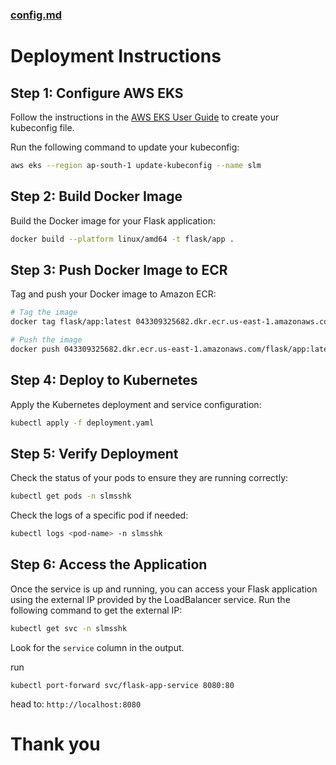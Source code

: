 ### [config.md]("file:///c:/Users/Slmss/OneDrive/Desktop/Data-Science-Dummy-main/flask/config.md")



# Deployment Instructions

## Step 1: Configure AWS EKS
Follow the instructions in the [AWS EKS User Guide](https://docs.aws.amazon.com/eks/latest/userguide/create-kubeconfig.html) to create your kubeconfig file.

Run the following command to update your kubeconfig:
```sh
aws eks --region ap-south-1 update-kubeconfig --name slm
```

## Step 2: Build Docker Image
Build the Docker image for your Flask application:
```sh
docker build --platform linux/amd64 -t flask/app .
```

## Step 3: Push Docker Image to ECR
Tag and push your Docker image to Amazon ECR:
```sh
# Tag the image
docker tag flask/app:latest 043309325682.dkr.ecr.us-east-1.amazonaws.com/flask/app:latest

# Push the image
docker push 043309325682.dkr.ecr.us-east-1.amazonaws.com/flask/app:latest
```

## Step 4: Deploy to Kubernetes
Apply the Kubernetes deployment and service configuration:
```sh
kubectl apply -f deployment.yaml
```

## Step 5: Verify Deployment
Check the status of your pods to ensure they are running correctly:
```sh
kubectl get pods -n slmsshk
```

Check the logs of a specific pod if needed:
```sh
kubectl logs <pod-name> -n slmsshk
```

## Step 6: Access the Application
Once the service is up and running, you can access your Flask application using the external IP provided by the LoadBalancer service. Run the following command to get the external IP:
```sh
kubectl get svc -n slmsshk
```

Look for the `service` column in the output.

run
```
kubectl port-forward svc/flask-app-service 8080:80
```
head to: `http://localhost:8080`

# Thank you
